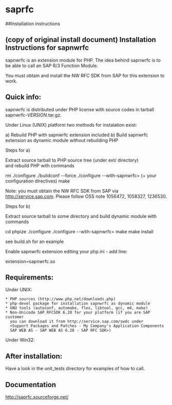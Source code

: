 # saprfc

##Installation instructions

(copy of original install document)
Installation Instructions for sapnwrfc
--------------------------------------

sapnwrfc is an extension module for PHP.
The idea behind sapnwrfc is to be able to call an SAP R/3 Function Module.

You must obtain and install the NW RFC SDK from SAP for this extension to work.


Quick info:
-----------

sapnwrfc is distributed under PHP license with source codes in
tarball sapnwrfc-$VERSION$.tar.gz.

Under Linux (UNIX) platform two methods for instalation exist:

  a) Rebuild PHP with sapnwrfc extension included
  b) Build sapnwrfc extension as dynamic module without rebuilding PHP

Steps for a)

  Extract source tarball to PHP source tree (under ext/ directory)  
and rebuild PHP with commands

  rm ./configure
  ./buildconf --force
  ./configure --with-sapnwrfc=<path to nwrfcsdk> (+ your configuration directives)
  make

Note: you must obtain the NW RFC SDK from SAP via http://service.sap.com.
  Please follow OSS note 1056472, 1058327, 1236530.

Steps for b)

  Extract source tarball to some directory and build dynamic module
 with commands  

  cd <sapnwrfc dir>
  phpize
  ./configure
  ./configure --with-sapnwrfc=<path to nwrfcsdk>
  make
  make install

  see build.sh for an example

  Enable sapnwrfc extension editing your php.ini - add line:

 extension=sapnwrfc.so


Requirements:
-------------

Under UNIX:

    * PHP sources (http://www.php.net/downloads.php)
    * php-devel package for installation sapnwrfc as dynamic module
    * GNU tools (autoconf, automake, flex, libtool, gcc, m4, make)
    * Non-Unicode SAP RFCSDK 6.20 for your platform (if you are SAP customer
      you can download it from http://service.sap.com/swdc under
      <Support Packages and Patches - My Company's Application Components
      SAP WEB AS - SAP WEB AS 6.20 - SAP RFC SDK>)

Under Win32:


After installation:
-------------------

  Have a look in the unit_tests directory for examples of how to call.

## Documentation

http://saprfc.sourceforge.net/
